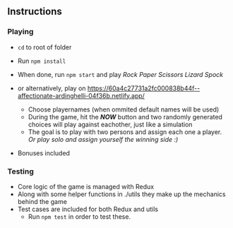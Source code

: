 

## Instructions

### Playing

- `cd` to root of folder
- Run `npm install`
- When done, run `npm start` and play _Rock Paper Scissors Lizard Spock_ 
- or alternatively, play on https://60a4c27731a2fc000838b44f--affectionate-ardinghelli-04f36b.netlify.app/

  - Choose playernames (when ommited default names will be used)
  - During the game, hit the **_NOW_** button and two randomly generated choices will play against eachother, just like a simulation
  - The goal is to play with two persons and assign each one a player. _Or play solo and assign yourself the winning side :)_

- Bonuses included

### Testing

- Core logic of the game is managed with Redux
- Along with some helper functions in ./utils they make up the mechanics behind the game
- Test cases are included for both Redux and utils
  - Run `npm test` in order to test these.
